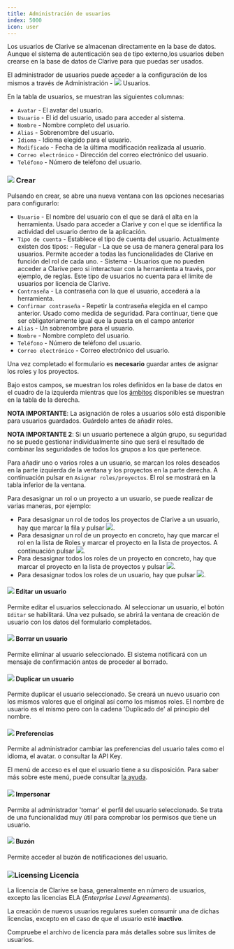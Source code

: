 ```yaml
---
title: Administración de usuarios
index: 5000
icon: user
---
```


Los usuarios de Clarive se almacenan directamente en la base de datos. Aunque el sistema de autenticación sea de tipo externo,los usuarios deben crearse en la base de datos de Clarive para que puedas ser usados.

El administrador de usuarios puede acceder a la configuración de los mismos a través de Administración - <img src="/static/images/icons/user.svg" /> Usuarios.

En la tabla de usuarios, se muestran las siguientes columnas:

- `Avatar` - El avatar del usuario.
- `Usuario` - El id del usuario, usado para acceder al sistema.
- `Nombre` - Nombre completo del usuario.
- `Alias` - Sobrenombre del usuario.
- `Idioma` - Idioma elegido para el usuario.
- `Modificado` - Fecha de la última modificación realizada al usuario.
- `Correo electrónico` - Dirección del correo electrónico del usuario.
- `Teléfono` - Número de teléfono del usuario.

### <img src="/static/images/icons/add.svg" /> Crear

Pulsando en crear, se abre una nueva ventana con las opciones necesarias para configurarlo:

- `Usuario` - El nombre del usuario con el que se dará el alta en la herramienta. Usado para acceder a Clarive y con el que se identifica la actividad del usuario dentro de la aplicación.
- `Tipo de cuenta` - Establece el tipo de cuenta del usuario. Actualmente existen dos tipos:
       - Regular - La que se usa de manera general para los usuarios. Permite acceder a todas las funcionalidades de Clarive en función del rol de cada uno.
       - Sistema - Usuarios que no pueden acceder a Clarive pero si interactuar con la herramienta a través, por ejemplo, de reglas. Este tipo de usuarios no cuenta para el limite de usuarios por licencia de Clarive.
- `Contraseña` - La contraseña con la que el usuario, accederá a la herramienta.
- `Confirmar contraseña` - Repetir la contraseña elegida en el campo anterior. Usado como medida de seguridad. Para continuar, tiene que ser obligatoriamente igual que la puesta en el campo anterior
- `Alias` - Un sobrenombre para el usuario.
- `Nombre` - Nombre completo del usuario.
- `Teléfono` - Número de teléfono del usuario.
- `Correo electrónico` - Correo electrónico del usuario.

Una vez completado el formulario es **necesario** guardar antes de asignar los roles y los proyectos.

Bajo estos campos, se muestran los roles definidos en la base de datos en el cuadro de la izquierda mientras que los [ámbitos](concepts/scope) disponibles se muestran en la tabla de la derecha.

**NOTA IMPORTANTE**: La asignación de roles a usuarios sólo está disponible para usuarios guardados.
Guárdelo antes de añadir roles.

**NOTA IMPORTANTE 2**: Si un usuario pertenece a algún grupo, su seguridad no se puede gestionar individualmente sino
que será el resultado de combinar las seguridades de todos los grupos a los que pertenece.

Para añadir uno o varios roles a un usuario, se marcan los roles deseados en la parte izquierda de la ventana y los proyectos en la parte derecha. A continuación pulsar en `Asignar roles/proyectos`. El rol se mostrará en la tabla inferior de la ventana.

Para desasignar un rol o un proyecto a un usuario, se puede realizar de varias maneras, por ejemplo:

- Para desasignar un rol de todos los proyectos de Clarive a un usuario, hay que marcar la fila y pulsar <img src="/static/images/icons/delete-grid-row.svg" />.
- Para desasignar un rol de un proyecto en concreto, hay que marcar el rol en la lista de Roles y marcar el proyecto en la lista de proyectos. A continuación pulsar <img src="/static/images/icons/key-delete.svg" />.
- Para desasignar todos los roles de un proyecto en concreto, hay que marcar el proyecto en la lista de proyectos y pulsar <img src="/static/images/icons/key-delete.svg" />.
- Para desasignar todos los roles de un usuario, hay que pulsar <img src="/static/images/icons/delete-grid-all-rows.svg" />.

#### <img src="/static/images/icons/edit.svg" /> Editar un usuario

Permite editar el usuarios seleccionado. Al seleccionar un usuario, el botón `Editar` se habilitará. Una vez pulsado, se abrirá la ventana de creación de usuario con los datos del formulario completados.


#### <img src="/static/images/icons/delete.svg" /> Borrar un usuario

Permite eliminar al usuario seleccionado. El sistema notificará con un mensaje de confirmación antes de proceder al borrado.


#### <img src="/static/images/icons/copy.svg" /> Duplicar un usuario

Permite duplicar el usuario seleccionado. Se creará un nuevo usuario con los mismos valores que el original así como los mismos roles. El nombre de usuario es el mismo pero con la cadena 'Duplicado de' al principio del nombre.


#### <img src="/static/images/icons/prefs.svg" /> Preferencias

Permite al administrador cambiar las preferencias del usuario tales como el idioma, 
el avatar. o consultar la API Key.

El menú de acceso es el que el usuario tiene a su disposición. Para saber más sobre este menú, puede consultar [la ayuda](getting-started/prefs).

#### <img src="/static/images/icons/surrogate.svg" /> Impersonar

Permite al administrador 'tomar' el perfil del usuario seleccionado. Se trata de una funcionalidad muy útil para comprobar los permisos que tiene un usuario.

#### <img src="/static/images/icons/envelope.svg" /> Buzón

Permite acceder al buzón de notificaciones del usuario.

### <img src = "/static/images/icons/about.svg" alt='Licensing' /> Licencia

La licencia de Clarive se basa, generalmente en número de usuarios, excepto las licencias ELA (*Enterprise Level Agreements*).

La creación de nuevos usuarios regulares suelen consumir una de dichas licencias, excepto en el caso de que el usuario esté **inactivo**.

Compruebe el archivo de licencia para más detalles sobre sus límites de usuarios.
